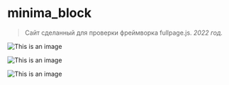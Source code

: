 # minima_block
>Сайт сделанный для проверки фреймворка fullpage.js. *2022 год.*

![This is an image](https://psv4.userapi.com/c536436/u300648698/docs/d8/e6408aa85d08/ezgif_com-gif-maker.gif?extra=xvsw2zaT9LknHzWFC-9dfCrR8QdTVfRKZq1Z91ymvuBUVzPwwf4hZfyUzEfXSgRdPbW4GMbQncKhvibtBTgNyVw3XpWasw8XlQ_hXAjcPLjg_JeZFRy0NIG8MDnhXCLPas4CGe9wIDBYNizp-rbpxIw)

![This is an image](https://sun9-15.userapi.com/impf/ZOiy_UGcA75vDXMTOo_xxvaw7gciS0yYPbJ_Vw/jnkQa8V4mPQ.jpg?size=1919x1002&quality=96&sign=4f46e45087102198bb84aa425e22a115&type=album)

![This is an image](https://sun9-38.userapi.com/impf/Dg4rJqnfOp83ekkA-5YdolbXiNPN93xkQXb_ww/r5aVPqbcdnA.jpg?size=1917x1002&quality=96&sign=9b91bd6b298276a9f89f8903e1ecad38&type=album)
